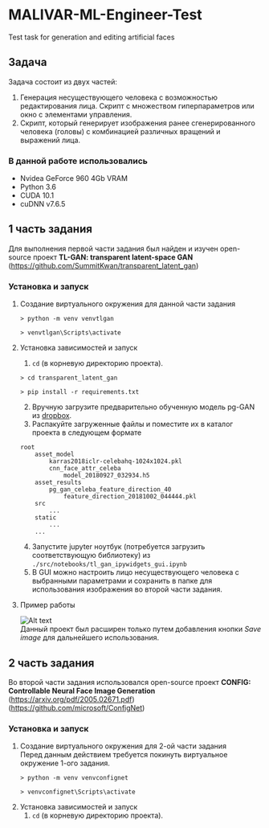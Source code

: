 # MALIVAR-ML-Engineer-Test
Test task for generation and editing artificial faces

## Задача
Задача состоит из двух частей:

1. Генерация несуществующего человека с возможностью редактирования лица.
Скрипт с множеством гиперпараметров или окно с элементами управления.
2. Скрипт, который генерирует изображения ранее сгенерированного человека (головы) с комбинацией различных вращений и выражений лица.

### В данной работе использовались
* Nvidea GeForce 960 4Gb VRAM
* Python 3.6
* CUDA 10.1
* cuDNN v7.6.5
## 1 часть задания
Для выполнения первой части задания был найден и изучен open-source проект __TL-GAN: transparent latent-space GAN__ (https://github.com/SummitKwan/transparent_latent_gan)

### Установка и запуск
1. Создание виртуального окружения для данной части задания  
    ```
    > python -m venv venvtlgan

    > venvtlgan\Scripts\activate
    ```
2. Установка зависимостей и запуск
    1. ```cd``` (в корневую директорию проекта).  
    
    ```
    > cd transparent_latent_gan  

    > pip install -r requirements.txt
    ```
    2. Вручную загрузите предварительно обученную модель pg-GAN из [dropbox](https://www.dropbox.com/sh/y1ryg8iq1erfcsr/AAB--PO5qAapwp8ILcgxE2I6a?dl=0).
    3. Распакуйте загруженные файлы и поместите их в каталог проекта в следующем формате
    ```
    root
        asset_model
            karras2018iclr-celebahq-1024x1024.pkl
            cnn_face_attr_celeba
                model_20180927_032934.h5
        asset_results
            pg_gan_celeba_feature_direction_40
                feature_direction_20181002_044444.pkl
        src
            ...
        static
            ...
        ...
    ```
    4. Запустите jupyter ноутбук (потребуется загрузить соответствующую библиотеку) из ```./src/notebooks/tl_gan_ipywidgets_gui.ipynb``` 
    5. В GUI можно настроить лицо несуществующего человека с выбранными параметрами и сохранить в папке для использования изображения во второй части задания.

3. Пример работы  
      
    ![Alt text](./gifs/online_demo_run_fast_01.gif?raw=true "Title")  
    Данный проект был расширен только путем добавления кнопки _Save image_ для дальнейшего использования.

## 2 часть задания
Во второй части задания использовался open-source проект __CONFIG: Controllable Neural Face Image Generation__ (https://arxiv.org/pdf/2005.02671.pdf) (https://github.com/microsoft/ConfigNet)

### Установка и запуск
1. Создание виртуального окружения для 2-ой части задания  
Перед данным действием требуется покинуть виртуальное окружение 1-ого задания.
    ```
    > python -m venv venvconfignet

    > venvconfignet\Scripts\activate
    ```
2. Установка зависимостей и запуск
    1. ```cd``` (в корневую директорию проекта).  
    